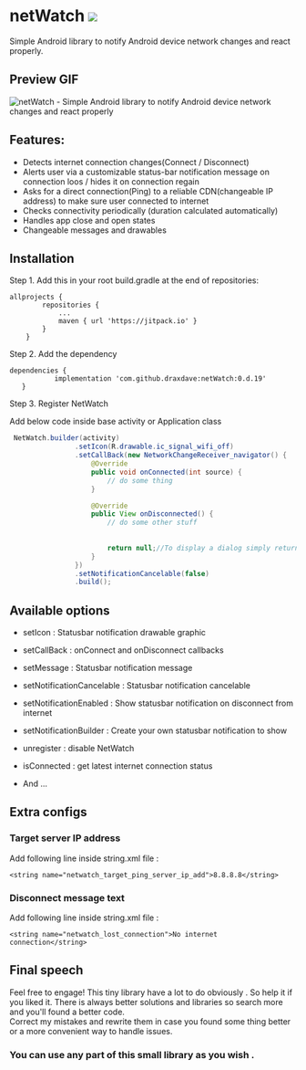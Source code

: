 # netWatch   [![](https://jitpack.io/v/draxdave/netWatch.svg)](https://jitpack.io/#draxdave/netWatch)

Simple Android library to notify Android device network changes and react properly.

## Preview GIF
![netWatch - Simple Android library to notify Android device network changes and react properly](https://github.com/draxdave/netWatch/blob/master/gif/netwatch1.gif)



## Features: 
- Detects internet connection changes(Connect / Disconnect)
- Alerts user via a customizable status-bar notification message on connection loos / hides it on connection regain
- Asks for a direct connection(Ping) to a reliable CDN(changeable IP address) to make sure user connected to internet
- Checks connectivity periodically (duration calculated automatically)
- Handles app close and open states
- Changeable messages and drawables  


## Installation
 Step 1. Add this in your root build.gradle at the end of repositories:

```
allprojects {
		repositories {
			...
			maven { url 'https://jitpack.io' }
		}
	} 
 ```
 
 Step 2. Add the dependency

 ```
dependencies {
	        implementation 'com.github.draxdave:netWatch:0.d.19'
	}
 ```

Step 3. Register NetWatch

Add below code inside base activity or Application class

```java
 NetWatch.builder(activity)
                .setIcon(R.drawable.ic_signal_wifi_off)
                .setCallBack(new NetworkChangeReceiver_navigator() {
                    @Override
                    public void onConnected(int source) {
                        // do some thing
                    }

                    @Override
                    public View onDisconnected() {
			            // do some other stuff
			            
			            
			            return null;//To display a dialog simply return a custom view or just null to ignore it
                    }
                })
                .setNotificationCancelable(false)
                .build();

```

## Available options
- setIcon : Statusbar notification drawable graphic
- setCallBack : onConnect and onDisconnect callbacks
- setMessage : Statusbar notification message
- setNotificationCancelable : Statusbar notification cancelable
- setNotificationEnabled : Show statusbar notification on disconnect from internet
- setNotificationBuilder : Create your own statusbar notification to show
- unregister : disable NetWatch
- isConnected : get latest internet connection status

- And ... 


## Extra configs
### Target server IP address
Add following line inside string.xml file :

    <string name="netwatch_target_ping_server_ip_add">8.8.8.8</string>
    
### Disconnect message text
Add following line inside string.xml file :

    <string name="netwatch_lost_connection">No internet connection</string>




## Final speech 
Feel free to engage! 
This tiny library have a lot to do obviously . So help it if you liked it.
There is always better solutions and libraries so search more and you'll found a better code.   
Correct my mistakes and rewrite them in case you found some thing better or a more convenient way to handle issues.

### You can use any part of this small library as you wish .
   
